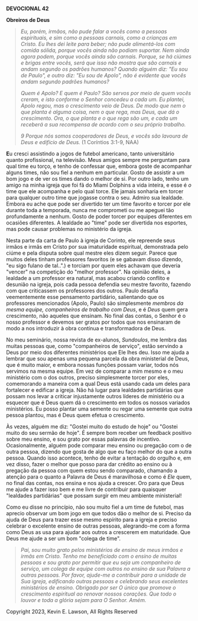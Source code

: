 **DEVOCIONAL 42**

**Obreiros de Deus**

> *Eu, porém, irmãos, não pude falar a vocês como a pessoas espirituais,
> e sim como a pessoas carnais, como a crianças em Cristo. Eu lhes dei
> leite para beber; não pude alimentá-los com comida sólida, porque
> vocês ainda não podiam suportar. Nem ainda agora podem, porque vocês
> ainda são carnais. Porque, se há ciúmes e brigas entre vocês, será que
> isso não mostra que são carnais e andam segundo os padrões humanos?
> Quando alguém diz: \"Eu sou de Paulo\", e outro diz: \"Eu sou de
> Apolo\", não é evidente que vocês andam segundo padrões humanos?*
>
> *Quem é Apolo? E quem é Paulo? São servos por meio de quem vocês
> creram, e isto conforme o Senhor concedeu a cada um. Eu plantei, Apolo
> regou, mas o crescimento veio de Deus. De modo que nem o que planta é
> alguma coisa, nem o que rega, mas Deus, que dá o crescimento. Ora, o
> que planta e o que rega são um, e cada um receberá a sua recompensa de
> acordo com o seu próprio trabalho.*
>
> *9 Porque nós somos cooperadores de Deus, e vocês são lavoura de Deus
> e edifício de Deus.* (1 Coríntios 3:1-9, NAA)

**E**u cresci assistindo a jogos de futebol americano, tanto
universitário quanto profissional, na televisão. Meus amigos sempre me
perguntam para qual time eu torço, e tenho de confessar que, embora
goste de acompanhar alguns times, não sou fiel a nenhum em particular.
Gosto de assistir a um bom jogo e de ver os times dando o melhor de si.
Por outro lado, tenho um amigo na minha igreja que foi fã do Miami
Dolphins a vida inteira, e esse é *o* time que ele acompanha e pelo qual
torce. Ele jamais sonharia em torcer para qualquer outro time que
jogasse contra o seu. Admiro sua lealdade. Embora eu ache que pode ser
divertido ter um time favorito e torcer por ele durante toda a
temporada, nunca me comprometi ou me apeguei tão profundamente a nenhum.
Gosto de poder torcer por equipes diferentes em ocasiões diferentes. A
lealdade ao "time" pode ser divertida nos esportes, mas pode causar
problemas no ministério da igreja.

Nesta parte da carta de Paulo à igreja de Corinto, ele repreende seus
irmãos e irmãs em Cristo por sua imaturidade espiritual, demonstrada
pelo ciúme e pela disputa sobre qual mestre eles dizem seguir. Parece
que muitos deles tinham professores favoritos (e se gabavam disso
dizendo, "eu sigo fulano de tal..".) e torciam por quem eles achavam que
deveria "vencer" na competição do "melhor professor". Na opinião deles,
a lealdade a um professor era natural, mas acabou criando conflito e
desunião na igreja, pois cada pessoa defendia seu mestre favorito,
fazendo com que criticassem os professores dos outros. Paulo desafia
veementemente esse pensamento partidário, salientando que os professores
mencionados (Apolo, Paulo) são simplesmente *membros da mesma equipe,
companheiros de trabalho com Deus*, e é *Deus* quem gera crescimento,
não aqueles que ensinam. No final das contas, o Senhor é o nosso
professor e devemos ser gratos por todos que nos ensinaram de modo a nos
introduzir à obra contínua e transformadora de Deus.

No meu seminário, nossa revista de ex-alunos, *Sundoulos*, me lembra das
muitas pessoas que, como "companheiros de serviço", estão servindo a
Deus por meio dos diferentes ministérios que Ele lhes deu. Isso me ajuda
a lembrar que sou apenas uma pequena parcela da obra ministerial de
Deus, que é muito maior, e embora nossas funções possam variar, todos
nós servimos na mesma equipe. Em vez de comparar a mim mesmo e o meu
ministério com o dos outros, preciso simplesmente torcer por eles,
comemorando a maneira com a qual Deus está usando cada um deles para
fortalecer e edificar a igreja. Não há lugar para lealdades partidárias
que possam nos levar a criticar injustamente outros líderes de
ministério ou a esquecer que é Deus quem dá o crescimento em todos os
nossos variados ministérios. Eu posso plantar uma semente ou regar uma
semente que outra pessoa plantou, mas é Deus quem efetua o crescimento.

Às vezes, alguém me diz: "Gostei muito do estudo de hoje" ou "Gostei
muito do seu sermão de hoje". É sempre bom receber um feedback positivo
sobre meu ensino, e sou grato por essas palavras de incentivo.
Ocasionalmente, alguém pode comparar meu ensino ou pregação com o de
outra pessoa, dizendo que gosta de algo que eu faço melhor do que a
outra pessoa. Quando isso acontece, tenho de evitar a tentação do
orgulho e, em vez disso, fazer o melhor que posso para dar crédito ao
ensino ou à pregação da pessoa com quem estou sendo comparado, chamando
a atenção para o quanto a Palavra de Deus é maravilhosa e como é *Ele*
quem, no final das contas, nos ensina e nos ajuda a crescer. Oro para
que Deus me ajude a fazer isso bem e me livre de contribuir para
quaisquer "lealdades partidárias" que possam surgir em meu ambiente
ministerial!

Como eu disse no princípio, não sou muito fiel a um time de futebol, mas
aprecio observar um bom jogo em que todos dão o melhor de si. Preciso da
ajuda de Deus para trazer esse mesmo espírito para a igreja e preciso
celebrar o excelente ensino de outras pessoas, alegrando-me com a forma
como Deus as usa para ajudar aos outros a crescerem em maturidade. Que
Deus me ajude a ser um bom "colega de time".

> *Pai, sou muito grato pelos ministérios de ensino de meus irmãos e
> irmãs em Cristo. Tenho me beneficiado com o ensino de muitas pessoas e
> sou grato por permitir que eu seja um companheiro de serviço, um
> colega de equipe com outros no ensino de sua Palavra a outras pessoas.
> Por favor, ajude-me a contribuir para a unidade de Sua igreja,
> edificando outras pessoas e celebrando seus excelentes ministérios de
> ensino. Obrigado por ser O único que promove o crescimento espiritual
> ao renovar nossos corações. Que todo o louvor e toda a glória sejam
> para O Senhor. Amém.*

Copyright 2023, Kevin E. Lawson, All Rights Reserved
